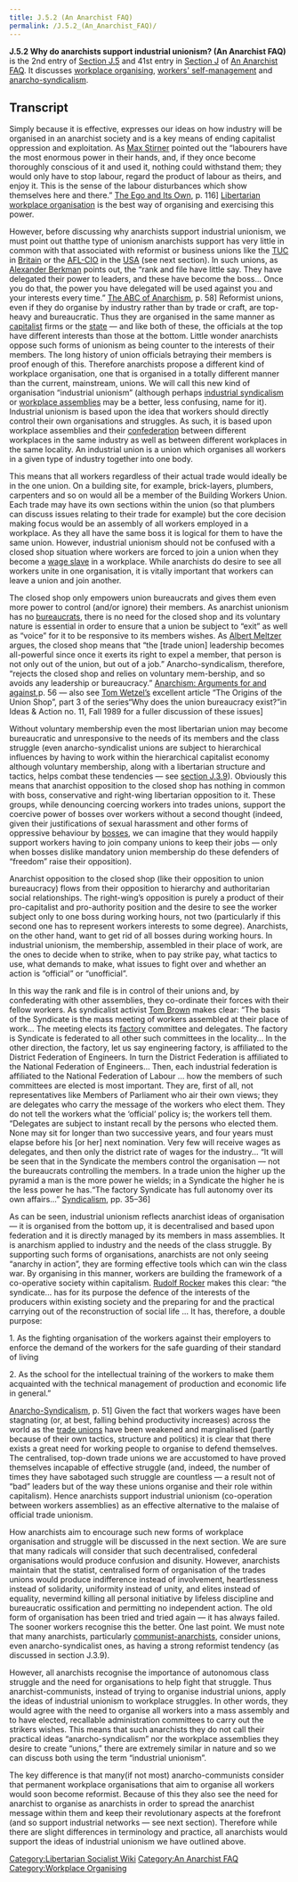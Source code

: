 ```yaml
---
title: J.5.2 (An Anarchist FAQ)
permalink: /J.5.2_(An_Anarchist_FAQ)/
---
```


**J.5.2 Why do anarchists support industrial unionism? (An Anarchist
FAQ)** is the 2nd entry of [Section
J.5](J.5_What_alternative_social_organisations_do_anarchists_create?_(An_Anarchist_FAQ).md "wikilink")
and 41st entry in [Section
J](Section_J:_What_do_anarchists_do?_(An_Anarchist_FAQ).md "wikilink") of
[An Anarchist FAQ](An_Anarchist_FAQ.md "wikilink"). It discusses [workplace
organising](Workplace_Organising.md "wikilink"), [workers'
self-management](Workers'_Self-Management.md "wikilink") and
[anarcho-syndicalism](Anarcho-Syndicalism.md "wikilink").

## Transcript

Simply because it is effective, expresses our ideas on how industry will
be organised in an anarchist society and is a key means of ending
capitalist oppression and exploitation. As [Max
Stirner](Max_Stirner.md "wikilink") pointed out the “labourers have the
most enormous power in their hands, and, if they once become thoroughly
conscious of it and used it, nothing could withstand them; they would
only have to stop labour, regard the product of labour as theirs, and
enjoy it. This is the sense of the labour disturbances which show
themselves here and there.” [The Ego and Its
Own]([The_Ego_and_Its_Own_(Book).md "wikilink"), p. 116\] [Libertarian
workplace organisation](Workers'_Self-Management.md "wikilink") is the best
way of organising and exercising this power.

However, before discussing why anarchists support industrial unionism,
we must point out thatthe type of unionism anarchists support has very
little in common with that associated with reformist or business unions
like the [TUC](Trade_Unions_Congress_(UK).md "wikilink") in
[Britain](United_Kingdom.md "wikilink") or the
[AFL-CIO](AFL-CIO.md "wikilink") in the
[USA](United_States_of_America.md "wikilink") (see next section). In such
unions, as [Alexander Berkman](Alexander_Berkman.md "wikilink") points out,
the “rank and file have little say. They have delegated their power to
leaders, and these have become the boss... Once you do that, the power
you have delegated will be used against you and your interests every
time.” [The ABC of Anarchism]([The_ABC_of_Anarchism_(Book).md "wikilink"),
p. 58\] Reformist unions, even if they do organise by industry rather
than by trade or craft, are top-heavy and bureaucratic. Thus they are
organised in the same manner as [capitalist](Capitalism.md "wikilink")
firms or the [state](State_(Polity).md "wikilink") — and like both of
these, the officials at the top have different interests than those at
the bottom. Little wonder anarchists oppose such forms of unionism as
being counter to the interests of their members. The long history of
union officials betraying their members is proof enough of this.
Therefore anarchists propose a different kind of workplace organisation,
one that is organised in a totally different manner than the current,
mainstream, unions. We will call this new kind of organisation
“industrial unionism” (although perhaps [industrial
syndicalism](Anarcho-Syndicalism.md "wikilink") or [workplace
assemblies](Workers'_Council.md "wikilink") may be a better, less
confusing, name for it). Industrial unionism is based upon the idea that
workers should directly control their own organisations and struggles.
As such, it is based upon workplace assemblies and their
[confederation](confederation.md "wikilink") between different workplaces
in the same industry as well as between different workplaces in the same
locality. An industrial union is a union which organises all workers in
a given type of industry together into one body.

This means that all workers regardless of their actual trade would
ideally be in the one union. On a building site, for example,
brick-layers, plumbers, carpenters and so on would all be a member of
the Building Workers Union. Each trade may have its own sections within
the union (so that plumbers can discuss issues relating to their trade
for example) but the core decision making focus would be an assembly of
all workers employed in a workplace. As they all have the same boss it
is logical for them to have the same union. However, industrial unionism
should not be confused with a closed shop situation where workers are
forced to join a union when they become a [wage
slave](Wage_Labour.md "wikilink") in a workplace. While anarchists do
desire to see all workers unite in one organisation, it is vitally
important that workers can leave a union and join another.

The closed shop only empowers union bureaucrats and gives them even more
power to control (and/or ignore) their members. As anarchist unionism
has no [bureaucrats](Bureaucracy.md "wikilink"), there is no need for the
closed shop and its voluntary nature is essential in order to ensure
that a union be subject to “exit” as well as “voice” for it to be
responsive to its members wishes. As [Albert
Meltzer](Albert_Meltzer.md "wikilink") argues, the closed shop means that
“the \[trade union\] leadership becomes all-powerful since once it
exerts its right to expel a member, that person is not only out of the
union, but out of a job.” Anarcho-syndicalism, therefore, “rejects the
closed shop and relies on voluntary mem-bership, and so avoids any
leadership or bureaucracy.” [Anarchism: Arguments for and
against]([Anarchism:_Arguments_for_and_against_(Book).md "wikilink"),p. 56
— also see [Tom Wetzel’s](Tom_Wetzel.md "wikilink") excellent article “The
Origins of the Union Shop”, part 3 of the series“Why does the union
bureaucracy exist?”in Ideas & Action no. 11, Fall 1989 for a fuller
discussion of these issues\]

Without voluntary membership even the most libertarian union may become
bureaucratic and unresponsive to the needs of its members and the class
struggle (even anarcho-syndicalist unions are subject to hierarchical
influences by having to work within the hierarchical capitalist economy
although voluntary membership, along with a libertarian structure and
tactics, helps combat these tendencies — see [section
J.3.9](J.3.9_Why_are_many_anarchists_not_anarcho-syndicalists?_(An_Anarchist_FAQ).md "wikilink")).
Obviously this means that anarchist opposition to the closed shop has
nothing in common with boss, conservative and right-wing libertarian
opposition to it. These groups, while denouncing coercing workers into
trades unions, support the coercive power of bosses over workers without
a second thought (indeed, given their justifications of sexual
harassment and other forms of oppressive behaviour by
[bosses](Boss.md "wikilink"), we can imagine that they would happily
support workers having to join company unions to keep their jobs — only
when bosses dislike mandatory union membership do these defenders of
“freedom” raise their opposition).

Anarchist opposition to the closed shop (like their opposition to union
bureaucracy) flows from their opposition to hierarchy and authoritarian
social relationships. The right-wing’s opposition is purely a product of
their pro-capitalist and pro-authority position and the desire to see
the worker subject only to one boss during working hours, not two
(particularly if this second one has to represent workers interests to
some degree). Anarchists, on the other hand, want to get rid of all
bosses during working hours. In industrial unionism, the membership,
assembled in their place of work, are the ones to decide when to strike,
when to pay strike pay, what tactics to use, what demands to make, what
issues to fight over and whether an action is “official” or
“unofficial”.

In this way the rank and file is in control of their unions and, by
confederating with other assemblies, they co-ordinate their forces with
their fellow workers. As syndicalist activist [Tom
Brown](Tom_Brown.md "wikilink") makes clear: “The basis of the Syndicate is
the mass meeting of workers assembled at their place of work... The
meeting elects its [factory](factory.md "wikilink") committee and
delegates. The factory is Syndicate is federated to all other such
committees in the locality... In the other direction, the factory, let
us say engineering factory, is affiliated to the District Federation of
Engineers. In turn the District Federation is affiliated to the National
Federation of Engineers... Then, each industrial federation is
affiliated to the National Federation of Labour ... how the members of
such committees are elected is most important. They are, first of all,
not representatives like Members of Parliament who air their own views;
they are delegates who carry the message of the workers who elect them.
They do not tell the workers what the ‘official’ policy is; the workers
tell them. “Delegates are subject to instant recall by the persons who
elected them. None may sit for longer than two successive years, and
four years must elapse before his \[or her\] next nomination. Very few
will receive wages as delegates, and then only the district rate of
wages for the industry... “It will be seen that in the Syndicate the
members control the organisation — not the bureaucrats controlling the
members. In a trade union the higher up the pyramid a man is the more
power he wields; in a Syndicate the higher he is the less power he
has.“The factory Syndicate has full autonomy over its own affairs...”
[Syndicalism]([Syndicalism_(Book).md "wikilink"), pp. 35–36\]

As can be seen, industrial unionism reflects anarchist ideas of
organisation — it is organised from the bottom up, it is decentralised
and based upon federation and it is directly managed by its members in
mass assemblies. It is anarchism applied to industry and the needs of
the class struggle. By supporting such forms of organisations,
anarchists are not only seeing “anarchy in action”, they are forming
effective tools which can win the class war. By organising in this
manner, workers are building the framework of a co-operative society
within capitalism. [Rudolf Rocker](Rudolf_Rocker.md "wikilink") makes this
clear: “the syndicate... has for its purpose the defence of the
interests of the producers within existing society and the preparing for
and the practical carrying out of the reconstruction of social life ...
It has, therefore, a double purpose:

1\. As the fighting organisation of the workers against their employers
to enforce the demand of the workers for the safe guarding of their
standard of living

2\. As the school for the intellectual training of the workers to make
them acquainted with the technical management of production and economic
life in general.”

[Anarcho-Syndicalism]([Anarcho-Syndicalism:_Theory_and_Practice.md "wikilink"),
p. 51\] Given the fact that workers wages have been stagnating (or, at
best, falling behind productivity increases) across the world as the
[trade unions](Trade_Union.md "wikilink") have been weakened and
marginalised (partly because of their own tactics, structure and
politics) it is clear that there exists a great need for working people
to organise to defend themselves. The centralised, top-down trade unions
we are accustomed to have proved themselves incapable of effective
struggle (and, indeed, the number of times they have sabotaged such
struggle are countless — a result not of “bad” leaders but of the way
these unions organise and their role within capitalism). Hence
anarchists support industrial unionism (co-operation between workers
assemblies) as an effective alternative to the malaise of official trade
unionism.

How anarchists aim to encourage such new forms of workplace organisation
and struggle will be discussed in the next section. We are sure that
many radicals will consider that such decentralised, confederal
organisations would produce confusion and disunity. However, anarchists
maintain that the statist, centralised form of organisation of the
trades unions would produce indifference instead of involvement,
heartlessness instead of solidarity, uniformity instead of unity, and
elites instead of equality, nevermind killing all personal initiative by
lifeless discipline and bureaucratic ossification and permitting no
independent action. The old form of organisation has been tried and
tried again — it has always failed. The sooner workers recognise this
the better. One last point. We must note that many anarchists,
particularly [communist-anarchists](Anarcho-Communism.md "wikilink"),
consider unions, even anarcho-syndicalist ones, as having a strong
reformist tendency (as discussed in section J.3.9).

However, all anarchists recognise the importance of autonomous class
struggle and the need for organisations to help fight that struggle.
Thus anarchist-communists, instead of trying to organise industrial
unions, apply the ideas of industrial unionism to workplace struggles.
In other words, they would agree with the need to organise all workers
into a mass assembly and to have elected, recallable administration
committees to carry out the strikers wishes. This means that such
anarchists they do not call their practical ideas “anarcho-syndicalism”
nor the workplace assemblies they desire to create “unions,” there are
extremely similar in nature and so we can discuss both using the term
“industrial unionism”.

The key difference is that many(if not most) anarcho-communists consider
that permanent workplace organisations that aim to organise all workers
would soon become reformist. Because of this they also see the need for
anarchist to organise as anarchists in order to spread the anarchist
message within them and keep their revolutionary aspects at the
forefront (and so support industrial networks — see next section).
Therefore while there are slight differences in terminology and
practice, all anarchists would support the ideas of industrial unionism
we have outlined above.

[Category:Libertarian Socialist
Wiki](Category:Libertarian_Socialist_Wiki.md "wikilink") [Category:An
Anarchist FAQ](Category:An_Anarchist_FAQ.md "wikilink") [Category:Workplace
Organising](Category:Workplace_Organising.md "wikilink")